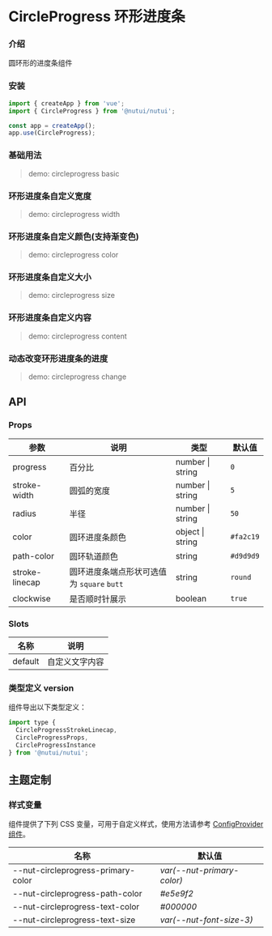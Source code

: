 # CircleProgress 环形进度条

### 介绍

圆环形的进度条组件

### 安装

```js
import { createApp } from 'vue';
import { CircleProgress } from '@nutui/nutui';

const app = createApp();
app.use(CircleProgress);
```

### 基础用法

> demo: circleprogress basic

### 环形进度条自定义宽度

> demo: circleprogress width

### 环形进度条自定义颜色(支持渐变色)

> demo: circleprogress color

### 环形进度条自定义大小

> demo: circleprogress size

### 环形进度条自定义内容

> demo: circleprogress content

### 动态改变环形进度条的进度

> demo: circleprogress change

## API

### Props

| 参数 | 说明 | 类型 | 默认值 |
| --- | --- | --- | --- |
| progress | 百分比 | number \| string | `0` |
| stroke-width | 圆弧的宽度 | number \| string | `5` |
| radius | 半径 | number \| string | `50` |
| color | 圆环进度条颜色 | object \| string | `#fa2c19` |
| path-color | 圆环轨道颜色 | string | `#d9d9d9` |
| stroke-linecap | 圆环进度条端点形状可选值为 `square` `butt` | string | `round` |
| clockwise | 是否顺时针展示 | boolean | `true` |

### Slots

| 名称 | 说明 |
| --- | --- |
| default | 自定义文字内容 |

### 类型定义 version

组件导出以下类型定义：

```js
import type {
  CircleProgressStrokeLinecap,
  CircleProgressProps,
  CircleProgressInstance
} from '@nutui/nutui';
```

## 主题定制

### 样式变量

组件提供了下列 CSS 变量，可用于自定义样式，使用方法请参考 [ConfigProvider 组件](#/zh-CN/component/configprovider)。

| 名称 | 默认值 |
| --- | --- |
| --nut-circleprogress-primary-color | _var(--nut-primary-color)_ |
| --nut-circleprogress-path-color | _#e5e9f2_ |
| --nut-circleprogress-text-color | _#000000_ |
| --nut-circleprogress-text-size | _var(--nut-font-size-3)_ |
